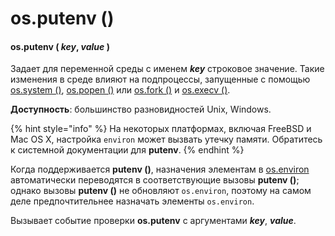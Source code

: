 # os.putenv \(\)

#### os.putenv \( _key_, _value_ \)

Задает для переменной среды с именем _**key**_ строковое значение. Такие изменения в среде влияют на подпроцессы, запущенные с помощью [os.system \(\)](https://treasuremaster.gitbook.io/python-docs/obshie-sluzhby-operacionnoi-sistemy/os/os.system), [os.popen \(\)](https://treasuremaster.gitbook.io/python-docs/obshie-sluzhby-operacionnoi-sistemy/os/os.popen) или [os.fork \(\)](../upravlenie-processami/os.fork.md) и [os.execv \(\)](../upravlenie-processami/os.execv.md).

**Доступность**: большинство разновидностей Unix, Windows.

{% hint style="info" %}
На некоторых платформах, включая FreeBSD и Mac OS X, настройка `environ` может вызвать утечку памяти. Обратитесь к системной документации для **putenv**.
{% endhint %}

Когда поддерживается **putenv \(\)**, назначения элементам в [os.environ](https://treasuremaster.gitbook.io/python-docs/obshie-sluzhby-operacionnoi-sistemy/os/environ) автоматически переводятся в соответствующие вызовы **putenv \(\)**; однако вызовы **putenv \(\)** не обновляют `os.environ`, поэтому на самом деле предпочтительнее назначать элементы `os.environ`.

Вызывает событие проверки **os.putenv** с аргументами _**key**_, _**value**_.


